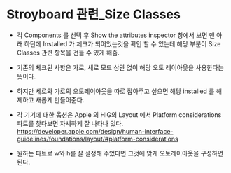 # Stroyboard 관련_Size Classes

- 각 Components 를 선택 후 Show the attributes inspector 창에서 보면 맨 아래 하단에 Installed 가 체크가 되어있는것을 확인 할 수 있는데 해당 부분이 Size Classes 관련 항목을 건들 수 있게 해줌.

- 기존의 체크된 사항은 가로, 세로 모드 상관 없이 해당 오토 레이아웃을 사용한다는 뜻이다.

- 하지만 세로와 가로의 오토레이아웃을 따로 잡아주고 싶으면 해당 installed 를 해제하고 새롭게 만들어준다.

- 각 기기에 대한 옵션은 Apple 의 HIG의 Layout 에서 Platform considerations 파트를 찾다보면 자세하게 잘 나타나 있다.   
https://developer.apple.com/design/human-interface-guidelines/foundations/layout/#platform-considerations

- 원하는 파트로 w와 h를 잘 설정해 주었다면 그것에 맞게 오토레이아웃을 구성하면 된다.